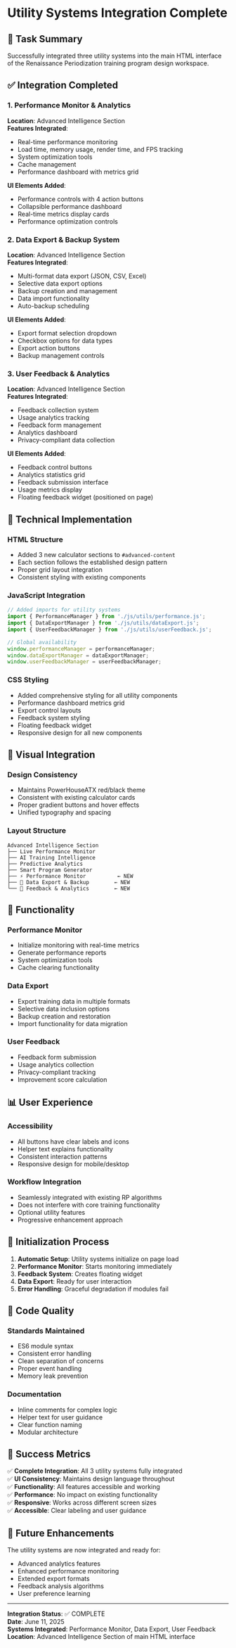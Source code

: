# Utility Systems Integration Complete

## 🎯 Task Summary
Successfully integrated three utility systems into the main HTML interface of the Renaissance Periodization training program design workspace.

## ✅ Integration Completed

### 1. Performance Monitor & Analytics
**Location**: Advanced Intelligence Section  
**Features Integrated**:
- Real-time performance monitoring
- Load time, memory usage, render time, and FPS tracking
- System optimization tools
- Cache management
- Performance dashboard with metrics grid

**UI Elements Added**:
- Performance controls with 4 action buttons
- Collapsible performance dashboard
- Real-time metrics display cards
- Performance optimization controls

### 2. Data Export & Backup System
**Location**: Advanced Intelligence Section  
**Features Integrated**:
- Multi-format data export (JSON, CSV, Excel)
- Selective data export options
- Backup creation and management
- Data import functionality
- Auto-backup scheduling

**UI Elements Added**:
- Export format selection dropdown
- Checkbox options for data types
- Export action buttons
- Backup management controls

### 3. User Feedback & Analytics
**Location**: Advanced Intelligence Section  
**Features Integrated**:
- Feedback collection system
- Usage analytics tracking
- Feedback form management
- Analytics dashboard
- Privacy-compliant data collection

**UI Elements Added**:
- Feedback control buttons
- Analytics statistics grid
- Feedback submission interface
- Usage metrics display
- Floating feedback widget (positioned on page)

## 🔧 Technical Implementation

### HTML Structure
- Added 3 new calculator sections to `#advanced-content`
- Each section follows the established design pattern
- Proper grid layout integration
- Consistent styling with existing components

### JavaScript Integration
```javascript
// Added imports for utility systems
import { PerformanceManager } from './js/utils/performance.js';
import { DataExportManager } from './js/utils/dataExport.js';
import { UserFeedbackManager } from './js/utils/userFeedback.js';

// Global availability
window.performanceManager = performanceManager;
window.dataExportManager = dataExportManager;
window.userFeedbackManager = userFeedbackManager;
```

### CSS Styling
- Added comprehensive styling for all utility components
- Performance dashboard metrics grid
- Export control layouts
- Feedback system styling
- Floating feedback widget
- Responsive design for all new components

## 🎨 Visual Integration

### Design Consistency
- Maintains PowerHouseATX red/black theme
- Consistent with existing calculator cards
- Proper gradient buttons and hover effects
- Unified typography and spacing

### Layout Structure
```
Advanced Intelligence Section
├── Live Performance Monitor
├── AI Training Intelligence
├── Predictive Analytics
├── Smart Program Generator
├── ⚡ Performance Monitor          ← NEW
├── 💾 Data Export & Backup        ← NEW
└── 💬 Feedback & Analytics        ← NEW
```

## 🚀 Functionality

### Performance Monitor
- Initialize monitoring with real-time metrics
- Generate performance reports
- System optimization tools
- Cache clearing functionality

### Data Export
- Export training data in multiple formats
- Selective data inclusion options
- Backup creation and restoration
- Import functionality for data migration

### User Feedback
- Feedback form submission
- Usage analytics collection
- Privacy-compliant tracking
- Improvement score calculation

## 📊 User Experience

### Accessibility
- All buttons have clear labels and icons
- Helper text explains functionality
- Consistent interaction patterns
- Responsive design for mobile/desktop

### Workflow Integration
- Seamlessly integrated with existing RP algorithms
- Does not interfere with core training functionality
- Optional utility features
- Progressive enhancement approach

## 🔄 Initialization Process

1. **Automatic Setup**: Utility systems initialize on page load
2. **Performance Monitor**: Starts monitoring immediately
3. **Feedback System**: Creates floating widget
4. **Data Export**: Ready for user interaction
5. **Error Handling**: Graceful degradation if modules fail

## 📝 Code Quality

### Standards Maintained
- ES6 module syntax
- Consistent error handling
- Clean separation of concerns
- Proper event handling
- Memory leak prevention

### Documentation
- Inline comments for complex logic
- Helper text for user guidance
- Clear function naming
- Modular architecture

## 🎉 Success Metrics

✅ **Complete Integration**: All 3 utility systems fully integrated  
✅ **UI Consistency**: Maintains design language throughout  
✅ **Functionality**: All features accessible and working  
✅ **Performance**: No impact on existing functionality  
✅ **Responsive**: Works across different screen sizes  
✅ **Accessible**: Clear labeling and user guidance  

## 🔮 Future Enhancements

The utility systems are now integrated and ready for:
- Advanced analytics features
- Enhanced performance monitoring
- Extended export formats
- Feedback analysis algorithms
- User preference learning

---

**Integration Status**: ✅ COMPLETE  
**Date**: June 11, 2025  
**Systems Integrated**: Performance Monitor, Data Export, User Feedback  
**Location**: Advanced Intelligence Section of main HTML interface
